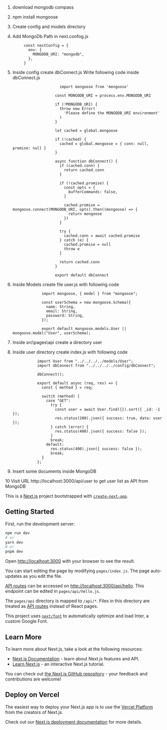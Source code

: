 1. download mongodb compass 

2. npm install mongoose

3. Create config and models directory

4. Add MongoDb Path in next.confog.js

            const nextConfig = {
              env: {
                MONGODB_URI: "mongodb",
              },
            }

5. Inside config create dbConnect.js
Write following code inside dbConnect.js


                            import mongoose from 'mongoose'

                          const MONGODB_URI = process.env.MONGODB_URI

                          if (!MONGODB_URI) {
                            throw new Error(
                              'Please define the MONGODB_URI environment'
                            )
                          }

                          let cached = global.mongoose

                          if (!cached) {
                            cached = global.mongoose = { conn: null, promise: null }
                          }

                          async function dbConnect() {
                            if (cached.conn) {
                              return cached.conn
                            }

                            if (!cached.promise) {
                              const opts = {
                                bufferCommands: false,
                              }

                              cached.promise = mongoose.connect(MONGODB_URI, opts).then((mongoose) => {
                                return mongoose
                              })
                            }

                            try {
                              cached.conn = await cached.promise
                            } catch (e) {
                              cached.promise = null
                              throw e
                            }

                            return cached.conn
                          }

                          export default dbConnect



6. Inside Models create file user.js with following code


                    import mongoose, { model } from "mongoose";

                    const userSchema = new mongoose.Schema({
                      name: String,
                      email: String,
                      password: String,
                    });

                    export default mongoose.models.User || mongoose.model("User", userSchema);


7. Inside src\pages\api create a directory user

8. Inside user directory create index.js with following code

                  import User from "../../../../models/User";
                  import dbConnect from "../../../../config/dbConnect";

                  dbConnect();

                  export default async (req, res) => {
                    const { method } = req;

                    switch (method) {
                      case "GET":
                        try {
                          const user = await User.find({}).sort({ _id: -1 });
                          res.status(200).json({ success: true, data: user });
                        } catch (error) {
                          res.status(400).json({ success: false });
                        }
                        break;
                      default:
                        res.status(400).json({ success: false });
                        break;
                    }
                  };


9. Insert some documents inside MongoDB

10 Visit URL http://localhost:3000/api/user
to get user list as API from MongoDB


This is a [Next.js](https://nextjs.org/) project bootstrapped with [`create-next-app`](https://github.com/vercel/next.js/tree/canary/packages/create-next-app).

## Getting Started

First, run the development server:

```bash
npm run dev
# or
yarn dev
# or
pnpm dev
```

Open [http://localhost:3000](http://localhost:3000) with your browser to see the result.

You can start editing the page by modifying `pages/index.js`. The page auto-updates as you edit the file.

[API routes](https://nextjs.org/docs/api-routes/introduction) can be accessed on [http://localhost:3000/api/hello](http://localhost:3000/api/hello). This endpoint can be edited in `pages/api/hello.js`.

The `pages/api` directory is mapped to `/api/*`. Files in this directory are treated as [API routes](https://nextjs.org/docs/api-routes/introduction) instead of React pages.

This project uses [`next/font`](https://nextjs.org/docs/basic-features/font-optimization) to automatically optimize and load Inter, a custom Google Font.

## Learn More

To learn more about Next.js, take a look at the following resources:

- [Next.js Documentation](https://nextjs.org/docs) - learn about Next.js features and API.
- [Learn Next.js](https://nextjs.org/learn) - an interactive Next.js tutorial.

You can check out [the Next.js GitHub repository](https://github.com/vercel/next.js/) - your feedback and contributions are welcome!

## Deploy on Vercel

The easiest way to deploy your Next.js app is to use the [Vercel Platform](https://vercel.com/new?utm_medium=default-template&filter=next.js&utm_source=create-next-app&utm_campaign=create-next-app-readme) from the creators of Next.js.

Check out our [Next.js deployment documentation](https://nextjs.org/docs/deployment) for more details.
